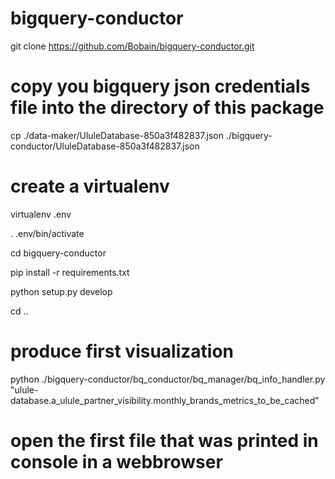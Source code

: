 # bigquery-conductor


git clone https://github.com/Bobain/bigquery-conductor.git

# copy you bigquery json credentials file into the directory of this package

cp ./data-maker/UluleDatabase-850a3f482837.json ./bigquery-conductor/UluleDatabase-850a3f482837.json

# create a virtualenv

virtualenv .env

. .env/bin/activate

cd bigquery-conductor

pip install -r requirements.txt

python setup.py develop

cd ..

# produce first visualization

python ./bigquery-conductor/bq_conductor/bq_manager/bq_info_handler.py "ulule-database.a_ulule_partner_visibility.monthly_brands_metrics_to_be_cached"

# open the first file that was printed in console in a webbrowser